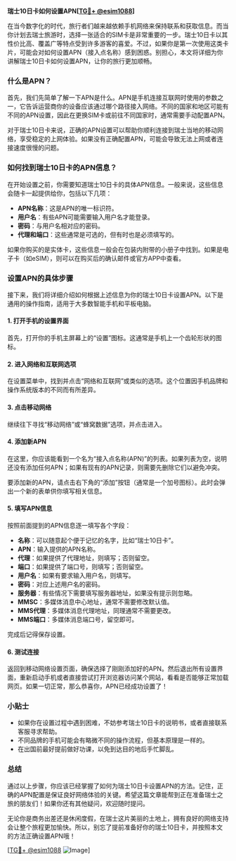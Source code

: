 **瑞士10日卡如何设置APN[[TG💪+ @esim1088](https://t.me/s/esim1088)]**

在当今数字化的时代，旅行者们越来越依赖手机网络来保持联系和获取信息。而当你计划去瑞士旅游时，选择一张适合的SIM卡是非常重要的一步。瑞士10日卡以其性价比高、覆盖广等特点受到许多游客的喜爱。不过，如果你是第一次使用这类卡片，可能会对如何设置APN（接入点名称）感到困惑。别担心，本文将详细为你讲解瑞士10日卡如何设置APN，让你的旅行更加顺畅。

### 什么是APN？

首先，我们先简单了解一下APN是什么。APN是手机连接互联网时使用的参数之一，它告诉运营商你的设备应该通过哪个路径接入网络。不同的国家和地区可能有不同的APN设置，因此在更换SIM卡或前往不同国家时，通常需要手动配置APN。

对于瑞士10日卡来说，正确的APN设置可以帮助你顺利连接到瑞士当地的移动网络，享受稳定的上网体验。如果没有正确配置APN，可能会导致无法上网或者连接速度很慢的问题。

### 如何找到瑞士10日卡的APN信息？

在开始设置之前，你需要知道瑞士10日卡的具体APN信息。一般来说，这些信息会随卡一起提供给你，包括以下几项：

- **APN名称**：这是APN的唯一标识符。
- **用户名**：有些APN可能需要输入用户名才能登录。
- **密码**：与用户名相对应的密码。
- **代理和端口**：这些通常是可选的，但有时也是必须填写的。

如果你购买的是实体卡，这些信息一般会在包装内附带的小册子中找到。如果是电子卡（如eSIM），则可以在购买后的确认邮件或官方APP中查看。

### 设置APN的具体步骤

接下来，我们将详细介绍如何根据上述信息为你的瑞士10日卡设置APN。以下是通用的操作指南，适用于大多数智能手机和平板电脑。

#### 1. 打开手机的设置界面

首先，打开你的手机主屏幕上的“设置”图标。这通常是手机上一个齿轮形状的图标。

#### 2. 进入网络和互联网选项

在设置菜单中，找到并点击“网络和互联网”或类似的选项。这个位置因手机品牌和操作系统版本的不同而有所差异。

#### 3. 点击移动网络

继续往下寻找“移动网络”或“蜂窝数据”选项，并点击进入。

#### 4. 添加新APN

在这里，你应该能看到一个名为“接入点名称(APN)”的列表。如果列表为空，说明还没有添加任何APN；如果有现有的APN记录，则需要先删除它们以避免冲突。

要添加新的APN，请点击右下角的“添加”按钮（通常是一个加号图标）。此时会弹出一个新的表单供你填写相关信息。

#### 5. 填写APN信息

按照前面提到的APN信息逐一填写各个字段：

- **名称**：可以随意起个便于记忆的名字，比如“瑞士10日卡”。
- **APN**：输入提供的APN名称。
- **代理**：如果提供了代理地址，则填写；否则留空。
- **端口**：如果提供了端口号，则填写；否则留空。
- **用户名**：如果有要求输入用户名，则填写。
- **密码**：对应上述用户名的密码。
- **服务器**：有些情况下需要填写服务器地址，如果没有提示则忽略。
- **MMSC**：多媒体消息中心地址，通常不需要修改默认值。
- **MMS代理**：多媒体消息代理地址，同理通常不需要更改。
- **MMS端口**：多媒体消息端口号，留空即可。

完成后记得保存设置。

#### 6. 测试连接

返回到移动网络设置页面，确保选择了刚刚添加好的APN。然后退出所有设置界面，重新启动手机或者直接尝试打开浏览器访问某个网站，看看是否能够正常加载网页。如果一切正常，那么恭喜你，APN已经成功设置了！

### 小贴士

- 如果你在设置过程中遇到困难，不妨参考瑞士10日卡的说明书，或者直接联系客服寻求帮助。
- 不同品牌的手机可能会有略微不同的操作流程，但基本原理是一样的。
- 在出国前最好提前做好功课，以免到达目的地后手忙脚乱。

### 总结

通过以上步骤，你应该已经掌握了如何为瑞士10日卡设置APN的方法。记住，正确的APN配置是保证良好网络体验的关键。希望这篇文章能帮到正在准备瑞士之旅的朋友们！如果你还有其他疑问，欢迎随时提问。

无论你是商务出差还是休闲度假，在瑞士这片美丽的土地上，拥有良好的网络支持会让整个旅程更加愉快。所以，别忘了提前准备好你的瑞士10日卡，并按照本文的方法正确设置APN哦！

[[TG💪+ @esim1088](https://t.me/s/esim1088) ![Image](https://i.postimg.cc/4NQfJmqS/Snipaste-2025-05-13-00-14-12.png)]